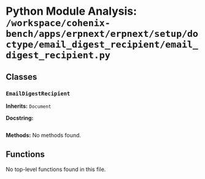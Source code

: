 # Python Module Analysis: `/workspace/cohenix-bench/apps/erpnext/erpnext/setup/doctype/email_digest_recipient/email_digest_recipient.py`

## Classes

### `EmailDigestRecipient`
**Inherits:** `Document`


**Docstring:**
```

```

**Methods:**
No methods found.




## Functions

No top-level functions found in this file.
